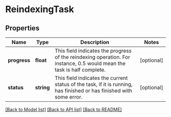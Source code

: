 # ReindexingTask

## Properties
Name | Type | Description | Notes
------------ | ------------- | ------------- | -------------
**progress** | **float** | This field indicates the progress of the reindexing operation. For instance, 0.5 would mean the task is half complete. | [optional] 
**status** | **string** | This field indicates the current status of the task, if it is running, has finished or has finished with some error. | [optional] 

[[Back to Model list]](../../README.md#documentation-for-models) [[Back to API list]](../../README.md#documentation-for-api-endpoints) [[Back to README]](../../README.md)

